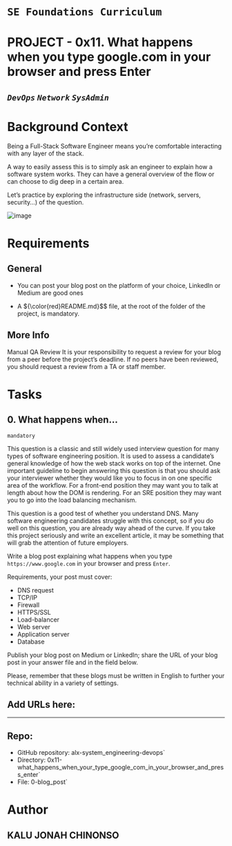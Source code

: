 # **`SE Foundations Curriculum`**
 
# PROJECT - 0x11. What happens when you type google.com in your browser and press Enter
## *`DevOps` `Network` `SysAdmin`*

# Background Context
Being a Full-Stack Software Engineer means you’re comfortable interacting with any layer of the stack.

A way to easily assess this is to simply ask an engineer to explain how a software system works. They can have a general overview of the flow or can choose to dig deep in a certain area.

Let’s practice by exploring the infrastructure side (network, servers, security…) of the question.

![image](https://github.com/user-attachments/assets/ef7d13cc-13ac-4b9e-adc4-066352ab50c6)


# Requirements
## General
* You can post your blog post on the platform of your choice, LinkedIn or Medium are good ones
+ A ${\color{red}README.md}$$ file, at the root of the folder of the project, is mandatory.

## More Info
Manual QA Review
It is your responsibility to request a review for your blog from a peer before the project’s deadline. If no peers have been reviewed, you should request a review from a TA or staff member.

# Tasks
## 0. What happens when...

`mandatory`

This question is a classic and still widely used interview question for many types of software engineering position. It is used to assess a candidate’s general knowledge of how the web stack works on top of the internet. One important guideline to begin answering this question is that you should ask your interviewer whether they would like you to focus in on one specific area of the workflow. For a front-end position they may want you to talk at length about how the DOM is rendering. For an SRE position they may want you to go into the load balancing mechanism.

This question is a good test of whether you understand DNS. Many software engineering candidates struggle with this concept, so if you do well on this question, you are already way ahead of the curve. If you take this project seriously and write an excellent article, it may be something that will grab the attention of future employers.

Write a blog post explaining what happens when you type `https://www.google.com` in your browser and press `Enter`.

Requirements, your post must cover:

- DNS request
- TCP/IP
- Firewall
- HTTPS/SSL
- Load-balancer
- Web server
- Application server
- Database

Publish your blog post on Medium or LinkedIn; share the URL of your blog post in your answer file and in the field below.

Please, remember that these blogs must be written in English to further your technical ability in a variety of settings.

Add URLs here:
---

---

## Repo:

- GitHub repository: alx-system_engineering-devops`
- Directory: 0x11-what_happens_when_your_type_google_com_in_your_browser_and_press_enter`
- File: 0-blog_post`


# Author

## KALU JONAH CHINONSO
